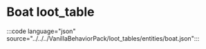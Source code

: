 # Boat loot_table

:::code language="json" source="../../../VanillaBehaviorPack/loot_tables/entities/boat.json":::